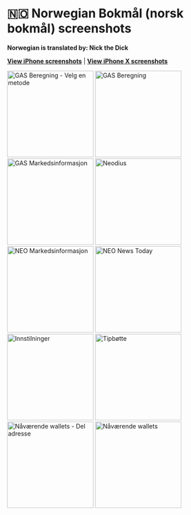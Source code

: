 # 🇳🇴 Norwegian Bokmål (norsk bokmål) screenshots

**Norwegian is translated by: Nick the Dick**

[**View iPhone screenshots**](../iPhone/norwegian-bokmal-screenshots.md) | [**View iPhone X screenshots**](../iPhone%20X/norwegian-bokmal-screenshots.md)

<img src="screen-gas-calculation-options.png" width="200" alt="GAS Beregning - Velg en metode"> <img src="screen-gas-calculation.png" width="200" alt="GAS Beregning"> <img src="screen-gas-market-info.png" width="200" alt="GAS Markedsinformasjon"> <img src="screen-menu.png" width="200" alt="Neodius"> <img src="screen-neo-market-info.png" width="200" alt="NEO Markedsinformasjon"> <img src="screen-neo-news-today.png" width="200" alt="NEO News Today"> <img src="screen-settings.png" width="200" alt="Innstilninger"> <img src="screen-tip-jar.png" width="200" alt="Tipbøtte"> <img src="screen-wallet-qr-code.png" width="200" alt="Nåværende wallets - Del adresse"> <img src="screen-wallet.png" width="200" alt="Nåværende wallets">